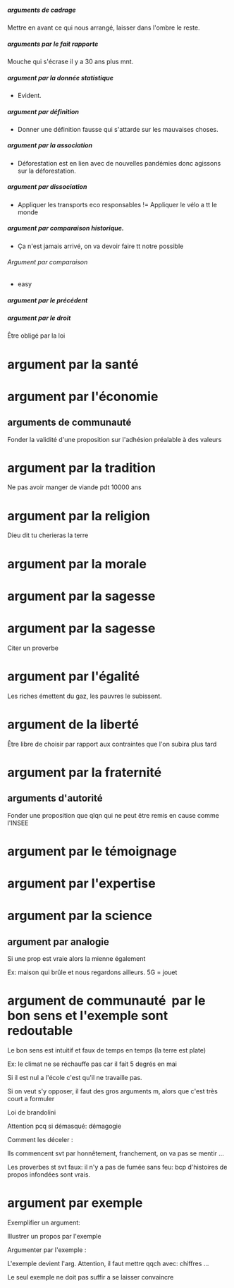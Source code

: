 ##### arguments de cadrage 

Mettre en avant ce qui nous arrangé, laisser dans l'ombre le reste. 

##### arguments par le fait rapporte 

Mouche qui s'écrase il y a 30 ans plus mnt. 

##### argument par la donnée statistique 
- Evident. 
##### argument par définition 

- Donner une définition fausse qui s'attarde sur les mauvaises choses. 

##### argument par la association 

- Déforestation est en lien avec de nouvelles pandémies donc agissons sur la déforestation. 

##### argument par dissociation 
- Appliquer les transports eco responsables != Appliquer le vélo a tt le monde

##### argument par comparaison historique. 
- Ça n'est jamais arrivé, on va devoir faire tt notre possible 

###### Argument par comparaison 
- easy
##### argument par le précédent 

##### argument par le droit 

Être obligé par la loi 

# argument par la santé 

# argument par l'économie 

## arguments de communauté 

Fonder la validité d'une proposition sur l'adhésion préalable à des valeurs 

# argument par la tradition 

Ne pas avoir manger de viande pdt 10000 ans 

# argument par la religion 

Dieu dit tu cherieras la terre 

# argument par la morale 

# argument par la sagesse 

# argument par la sagesse 

Citer un proverbe 

# argument par l'égalité

Les riches émettent du gaz, les pauvres le subissent. 

# argument de la liberté 

Être libre de choisir par rapport aux contraintes que l'on subira plus tard 

# argument par la fraternité 

## arguments d'autorité 

Fonder une proposition que qlqn qui ne peut être remis en cause comme l'INSEE 

# argument par le témoignage 

# argument par l'expertise 

# argument par la science 

## argument par analogie

Si une prop est vraie alors la mienne également 

Ex: maison qui brûle et nous regardons ailleurs. 5G = jouet 

# argument de communauté  par le bon sens et l'exemple sont redoutable 

Le bon sens est intuitif et faux de temps en temps (la terre est plate) 

Ex: le climat ne se réchauffe pas car il fait 5 degrés en mai 

Si il est nul a l'école c'est qu'il ne travaille pas. 

Si on veut s'y opposer, il faut des gros arguments m, alors que c'est très court a formuler 

Loi de brandolini 

Attention pcq si démasqué: démagogie 

Comment les déceler : 

Ils commencent svt par honnêtement, franchement, on va pas se mentir …

Les proverbes st svt faux: il n'y a pas de fumée sans feu: bcp d'histoires de propos infondées sont vrais. 

# argument par exemple

Exemplifier un argument:

Illustrer un propos par l'exemple

Argumenter par l'exemple : 

L'exemple devient l'arg. Attention, il faut mettre qqch avec: chiffres … 

Le seul exemple ne doit pas suffir a se laisser convaincre 
